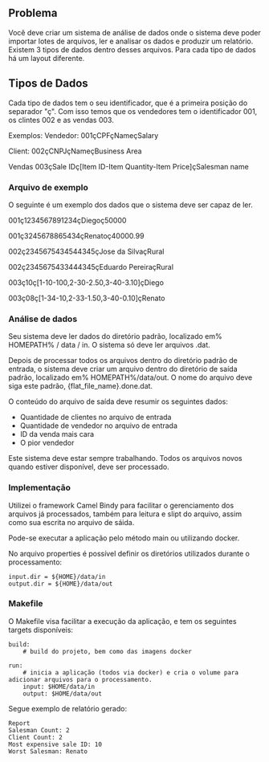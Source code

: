 ## Problema

Você deve criar um sistema de análise de dados onde o sistema deve poder importar lotes de arquivos, ler e analisar os dados e produzir um relatório. Existem 3 tipos de dados dentro desses arquivos. Para cada tipo de dados há um layout diferente.

## Tipos de Dados
Cada tipo de dados tem o seu identificador, que é a primeira posição do separador "ç". Com isso temos que os vendedores tem o identificador 001, os clintes 002 e as vendas 003.

Exemplos:
Vendedor: 001çCPFçNameçSalary

Client: 002çCNPJçNameçBusiness Area

Vendas 003çSale IDç[Item ID-Item Quantity-Item Price]çSalesman name


### Arquivo de exemplo
O seguinte é um exemplo dos dados que o sistema deve ser capaz de ler.

001ç1234567891234çDiegoç50000

001ç3245678865434çRenatoç40000.99

002ç2345675434544345çJose da SilvaçRural

002ç2345675433444345çEduardo PereiraçRural

003ç10ç[1-10-100,2-30-2.50,3-40-3.10]çDiego

003ç08ç[1-34-10,2-33-1.50,3-40-0.10]çRenato

### Análise de dados

Seu sistema deve ler dados do diretório padrão, localizado em% HOMEPATH% /
data / in. O sistema só deve ler arquivos .dat.

Depois de processar todos os arquivos dentro do diretório padrão de entrada, o sistema deve criar um arquivo dentro do diretório de saída padrão, localizado em% HOMEPATH%/data/out. O nome do arquivo deve siga este padrão, {flat_file_name}.done.dat.

O conteúdo do arquivo de saída deve resumir os seguintes dados:

- Quantidade de clientes no arquivo de entrada
- Quantidade de vendedor no arquivo de entrada
- ID da venda mais cara
- O pior vendedor

Este sistema deve estar sempre trabalhando. Todos os arquivos novos quando estiver disponível, deve ser processado.

### Implementação
 Utilizei o framework Camel Bindy para facilitar o gerenciamento dos arquivos já processados, também para leitura e slipt do arquivo, assim como sua escrita no arquivo de sáida.

Pode-se executar a aplicação pelo método main ou utilizando docker.

No arquivo properties é possível definir os diretórios utilizados durante o processamento:

```
input.dir = ${HOME}/data/in
output.dir = ${HOME}/data/out
```

### Makefile
O Makefile visa facilitar a execução da aplicação, e tem os seguintes targets disponíveis:

```
build:
    # build do projeto, bem como das imagens docker

run:
    # inicia a aplicação (todos via docker) e cria o volume para adicionar arquivos para o processamento. 
    input: $HOME/data/in
    output: $HOME/data/out
```


Segue exemplo de relatório gerado:

```
Report
Salesman Count: 2
Client Count: 2
Most expensive sale ID: 10
Worst Salesman: Renato

